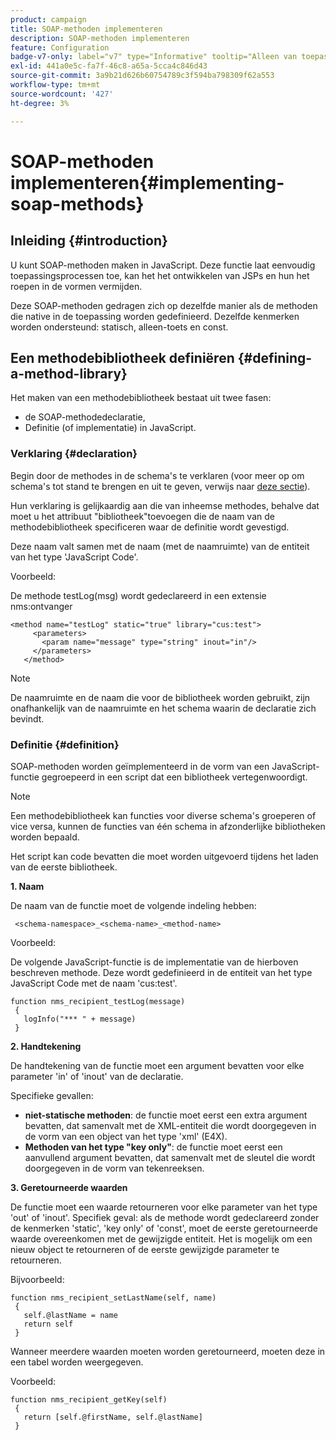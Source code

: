 ```yaml
---
product: campaign
title: SOAP-methoden implementeren
description: SOAP-methoden implementeren
feature: Configuration
badge-v7-only: label="v7" type="Informative" tooltip="Alleen van toepassing op Campaign Classic v7"
exl-id: 441a0e5c-fa7f-46c8-a65a-5cca4c846d43
source-git-commit: 3a9b21d626b60754789c3f594ba798309f62a553
workflow-type: tm+mt
source-wordcount: '427'
ht-degree: 3%

---
```


# SOAP-methoden implementeren{#implementing-soap-methods}



## Inleiding {#introduction}

U kunt SOAP-methoden maken in JavaScript. Deze functie laat eenvoudig toepassingsprocessen toe, kan het het ontwikkelen van JSPs en hun het roepen in de vormen vermijden.

Deze SOAP-methoden gedragen zich op dezelfde manier als de methoden die native in de toepassing worden gedefinieerd. Dezelfde kenmerken worden ondersteund: statisch, alleen-toets en const.

## Een methodebibliotheek definiëren {#defining-a-method-library}

Het maken van een methodebibliotheek bestaat uit twee fasen:

* de SOAP-methodedeclaratie,
* Definitie (of implementatie) in JavaScript.

### Verklaring {#declaration}

Begin door de methodes in de schema&#39;s te verklaren (voor meer op om schema&#39;s tot stand te brengen en uit te geven, verwijs naar [deze sectie](../../configuration/using/about-schema-edition.md)).

Hun verklaring is gelijkaardig aan die van inheemse methodes, behalve dat moet u het attribuut &quot;bibliotheek&quot;toevoegen die de naam van de methodebibliotheek specificeren waar de definitie wordt gevestigd.

Deze naam valt samen met de naam (met de naamruimte) van de entiteit van het type &#39;JavaScript Code&#39;.

Voorbeeld:

De methode testLog(msg) wordt gedeclareerd in een extensie nms:ontvanger

```
<method name="testLog" static="true" library="cus:test">
     <parameters>
       <param name="message" type="string" inout="in"/>
     </parameters>
   </method>
```

>[!NOTE]
>
>De naamruimte en de naam die voor de bibliotheek worden gebruikt, zijn onafhankelijk van de naamruimte en het schema waarin de declaratie zich bevindt.

### Definitie {#definition}

SOAP-methoden worden geïmplementeerd in de vorm van een JavaScript-functie gegroepeerd in een script dat een bibliotheek vertegenwoordigt.

>[!NOTE]
>
>Een methodebibliotheek kan functies voor diverse schema&#39;s groeperen of vice versa, kunnen de functies van één schema in afzonderlijke bibliotheken worden bepaald.

Het script kan code bevatten die moet worden uitgevoerd tijdens het laden van de eerste bibliotheek.

**1. Naam**

De naam van de functie moet de volgende indeling hebben:

```
 <schema-namespace>_<schema-name>_<method-name>
```

Voorbeeld:

De volgende JavaScript-functie is de implementatie van de hierboven beschreven methode. Deze wordt gedefinieerd in de entiteit van het type JavaScript Code met de naam &#39;cus:test&#39;.

```
function nms_recipient_testLog(message)
 {
   logInfo("*** " + message)
 }
```

**2. Handtekening**

De handtekening van de functie moet een argument bevatten voor elke parameter &#39;in&#39; of &#39;inout&#39; van de declaratie.

Specifieke gevallen:

* **niet-statische methoden**: de functie moet eerst een extra argument bevatten, dat samenvalt met de XML-entiteit die wordt doorgegeven in de vorm van een object van het type &#39;xml&#39; (E4X).
* **Methoden van het type &quot;key only&quot;**: de functie moet eerst een aanvullend argument bevatten, dat samenvalt met de sleutel die wordt doorgegeven in de vorm van tekenreeksen.

**3. Geretourneerde waarden**

De functie moet een waarde retourneren voor elke parameter van het type &#39;out&#39; of &#39;inout&#39;. Specifiek geval: als de methode wordt gedeclareerd zonder de kenmerken &#39;static&#39;, &#39;key only&#39; of &#39;const&#39;, moet de eerste geretourneerde waarde overeenkomen met de gewijzigde entiteit. Het is mogelijk om een nieuw object te retourneren of de eerste gewijzigde parameter te retourneren.

Bijvoorbeeld:

```
function nms_recipient_setLastName(self, name)
 {
   self.@lastName = name
   return self
 }
```

Wanneer meerdere waarden moeten worden geretourneerd, moeten deze in een tabel worden weergegeven.

Voorbeeld:

```
function nms_recipient_getKey(self)
 {
   return [self.@firstName, self.@lastName]
 }
```
